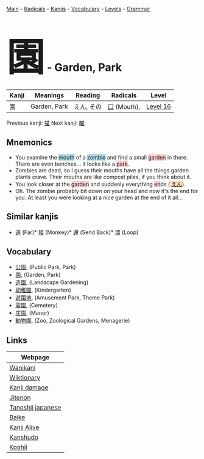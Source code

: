 <style> bigfont {font-size: 100px}</style>
[Main](../index.md) -
[Radicals](../radicals.md) -
[Kanjis](../kanjis.md) -
[Vocabulary](../vocabulary.md) -
[Levels](../levels.md) -
[Grammar](../grammar.md)
# <bigfont> 園</bigfont> - Garden, Park 

| Kanji | Meanings | Reading | Radicals | Level |
| --- | --- | --- | --- | --- |
| 園 | Garden, Park | えん, その | [口](../radicals/口.md) (Mouth),  | [Level 16](../levels/wk_level16.md) |

Previous kanji: [猫](猫.md) Next kanji: [曜](曜.md) 

## Mnemonics
 * You examine the <span style="background-color:#ADD8E6"> mouth</span> of a <span style="background-color:#ADD8E6"> zombie</span> and find a small <span style="background-color:#ffcccb"> garden</span> in there. There are even benches... it looks like a <span style="background-color:#ffcccb"> park</span>.
* Zombies are dead, so I guess their mouths have all the things garden plants crave. Their mouths are like compost piles, if you think about it.
* You look closer at the <span style="background-color:#ffcccb"> garden</span> and suddenly everything <span style="background-color:#ffcccb"> en</span>ds (<span style="background-color:#fed8b1"> [えん](https://jisho.org/search/えん)</span>).
* Oh. The zombie probably bit down on your head and now it's the end for you. At least you were looking at a nice garden at the end of it all...


## Similar kanjis
 * [遠](遠.md) (Far)* [猿](猿.md) (Monkey)* [還](還.md) (Send Back)* [環](環.md) (Loop)


## Vocabulary
 * [公園](../vocabulary/園.md), (Public Park, Park)
* [園](../vocabulary/園.md), (Garden, Park)
* [造園](../vocabulary/園.md), (Landscape Gardening)
* [幼稚園](../vocabulary/園.md), (Kindergarten)
* [遊園地](../vocabulary/園.md), (Amusement Park, Theme Park)
* [霊園](../vocabulary/園.md), (Cemetery)
* [庄園](../vocabulary/園.md), (Manor)
* [動物園](../vocabulary/園.md), (Zoo, Zoological Gardens, Menagerie)



## Links 

| Webpage |
| --- |
| [Wanikani          ](https://www.wanikani.com/kanji/園) |
| [Wiktionary        ](https://en.wiktionary.org/wiki/園) |
| [Kanji damage      ](http://www.kanjidamage.com/kanji/search?utf8=✓&q=園) |
| [Jitenon           ](https://jitenon.com/kanji/園) |
| [Tanoshii japanese ](https://www.tanoshiijapanese.com/dictionary/kanji.cfm?k=園) |
| [Baike             ](https://baike.baidu.com/item/園) |
| [Kanji Alive       ](https://app.kanjialive.com/園) |
| [Kanshudo          ](https://www.kanshudo.com/searchmn?q=園) |
| [Koohii            ](https://kanji.koohii.com/study/kanji/園) |
